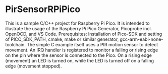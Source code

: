 # PirSensorRPiPico

This is a sample C/C++ project for Raspberry Pi Pico.
It is intended to illustrate the usage of the Raspberry Pi Pico Generator, Picoprobe incl. OpenOCD, and VS Code.
Prerequisites: Installation of Pico-SDK and setting of PICO_SDK_PATH, cmake, make or similar generator, gcc-arm-eabi-none-toolchain.
The simple C example itself uses a PIR motion sensor to detect movement. An IRQ handler is registered to monitor a falling or rising edge on the pin where the sensor is connected to the Pico. On a rising edge (movement) an LED is turned on, while the LED is turned off on a falling edge (movement stopped).
